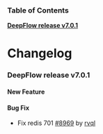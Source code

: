 ### Table of Contents

**[DeepFlow release v7.0.1](#v7.0.1)**<br/>

# Changelog

### <a id="v7.0.1"></a>DeepFlow release v7.0.1

#### New Feature

#### Bug Fix
* Fix redis 701 [#8969](https://github.com/deepflowio/deepflow/pull/8969) by [rvql](https://github.com/rvql)
